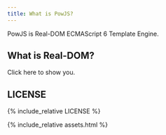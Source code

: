 ```yaml
---
title: What is PowJS?
---
```


PowJS is Real-DOM ECMAScript 6 Template Engine.

## What is Real-DOM?

Click here to show you.

## LICENSE

{% include_relative LICENSE %}

{% include_relative assets.html %}

